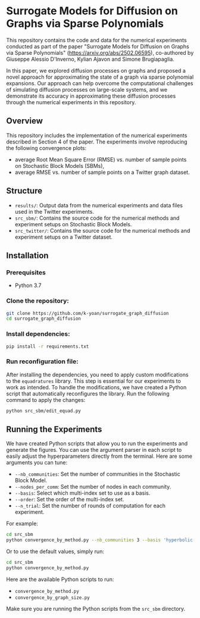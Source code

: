 # Surrogate Models for Diffusion on Graphs via Sparse Polynomials

This repository contains the code and data for the numerical experiments conducted as part of the paper "Surrogate Models for Diffusion on Graphs via Sparse Polynomials" (https://arxiv.org/abs/2502.06595), co-authored by Giuseppe Alessio D'Inverno, Kylian Ajavon and Simone Brugiapaglia.

In this paper, we explored diffusion processes on graphs and proposed a novel approach for approximating the state of a graph via sparse polynomial expansions. Our approach can help overcome the computational challenges of simulating diffusion processes on large-scale systems, and we demonstrate its accuracy in approximating these diffusion processes through the numerical experiments in this repository.

## Overview

This repository includes the implementation of the numerical experiments described in Section 4 of the paper. The experiments involve reproducing the following convergence plots:
- average Root Mean Square Error (RMSE) vs. number of sample points on Stochastic Block Models (SBMs),
- average RMSE vs. number of sample points on a Twitter graph dataset.

## Structure

- `results/`: Output data from the numerical experiments and data files used in the Twitter experiments.
- `src_sbm/`: Contains the source code for the numerical methods and experiment setups on Stochastic Block Models.
- `src_twitter/`: Contains the source code for the numerical methods and experiment setups on a Twitter dataset.

## Installation

### Prerequisites

- Python 3.7

### Clone the repository:
```bash
git clone https://github.com/k-yoan/surrogate_graph_diffusion
cd surrogate_graph_diffusion
```

### Install dependencies:
```bash
pip install -r requirements.txt
```

### Run reconfiguration file:
After installing the dependencies, you need to apply custom modifications to the `equadratures` library. This step is essential for our experiments to work as intended. To handle the modifications, we have created a Python script that automatically reconfigures the library. Run the following command to apply the changes:
```bash
python src_sbm/edit_equad.py
```

## Running the Experiments

We have created Python scripts that allow you to run the experiments and generate the figures. You can use the argument parser in each script to easily adjust the hyperparameters directly from the terminal. Here are some arguments you can tune:
- `--nb_communities`: Set the number of communities in the Stochastic Block Model.
- `--nodes_per_comm`: Set the number of nodes in each community.
- `--basis`: Select which multi-index set to use as a basis.
- `--order`: Set the order of the multi-index set.
- `--n_trial`: Set the number of rounds of computation for each experiment.

For example:
```bash
cd src_sbm
python convergence_by_method.py --nb_communities 3 --basis 'hyperbolic-cross' --order 15
```
Or to use the default values, simply run:
```bash
cd src_sbm
python convergence_by_method.py
```

Here are the available Python scripts to run:
- `convergence_by_method.py`
- `convergence_by_graph_size.py`

Make sure you are running the Python scripts from the `src_sbm` directory.


